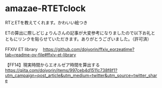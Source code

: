 # amazae-RTETclock
RTとETを教えてくれます。かわいい絵つき

ETの算出に際しどじょりんさんの記事が大変参考になりましたので以下お礼とともにリンクを貼らせていただきます。ありがとうございました。（許可済）

FFXIV ET library　
https://github.com/dojyorin/ffxiv_eorzeatime?tab=readme-ov-file#ffxiv-et-library

【FF14】現実時間からエオルゼア時間を算出する　
https://qiita.com/dojyorin/items/997ceb4d1511c738f8f1?utm_campaign=post_article&utm_medium=twitter&utm_source=twitter_share
